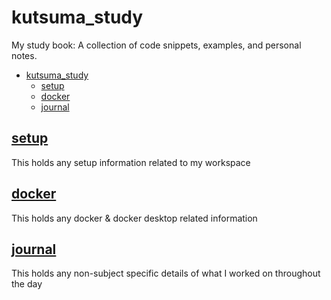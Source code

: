 # kutsuma_study
My study book: A collection of code snippets, examples, and personal notes.

- [kutsuma\_study](#kutsuma_study)
  - [setup](#setup)
  - [docker](#docker)
  - [journal](#journal)

## [setup](/setup/README.md)
This holds any setup information related to my workspace

## [docker](/docker/README.md)
This holds any docker & docker desktop related information

## [journal](/journal/README.md)
This holds any non-subject specific details of what I worked on throughout the day